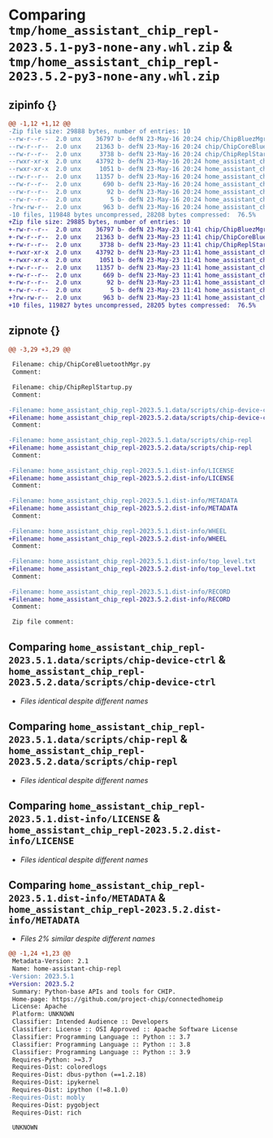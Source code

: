 # Comparing `tmp/home_assistant_chip_repl-2023.5.1-py3-none-any.whl.zip` & `tmp/home_assistant_chip_repl-2023.5.2-py3-none-any.whl.zip`

## zipinfo {}

```diff
@@ -1,12 +1,12 @@
-Zip file size: 29888 bytes, number of entries: 10
--rw-r--r--  2.0 unx    36797 b- defN 23-May-16 20:24 chip/ChipBluezMgr.py
--rw-r--r--  2.0 unx    21363 b- defN 23-May-16 20:24 chip/ChipCoreBluetoothMgr.py
--rw-r--r--  2.0 unx     3738 b- defN 23-May-16 20:24 chip/ChipReplStartup.py
--rwxr-xr-x  2.0 unx    43792 b- defN 23-May-16 20:24 home_assistant_chip_repl-2023.5.1.data/scripts/chip-device-ctrl
--rwxr-xr-x  2.0 unx     1051 b- defN 23-May-16 20:24 home_assistant_chip_repl-2023.5.1.data/scripts/chip-repl
--rw-r--r--  2.0 unx    11357 b- defN 23-May-16 20:24 home_assistant_chip_repl-2023.5.1.dist-info/LICENSE
--rw-r--r--  2.0 unx      690 b- defN 23-May-16 20:24 home_assistant_chip_repl-2023.5.1.dist-info/METADATA
--rw-r--r--  2.0 unx       92 b- defN 23-May-16 20:24 home_assistant_chip_repl-2023.5.1.dist-info/WHEEL
--rw-r--r--  2.0 unx        5 b- defN 23-May-16 20:24 home_assistant_chip_repl-2023.5.1.dist-info/top_level.txt
-?rw-rw-r--  2.0 unx      963 b- defN 23-May-16 20:24 home_assistant_chip_repl-2023.5.1.dist-info/RECORD
-10 files, 119848 bytes uncompressed, 28208 bytes compressed:  76.5%
+Zip file size: 29885 bytes, number of entries: 10
+-rw-r--r--  2.0 unx    36797 b- defN 23-May-23 11:41 chip/ChipBluezMgr.py
+-rw-r--r--  2.0 unx    21363 b- defN 23-May-23 11:41 chip/ChipCoreBluetoothMgr.py
+-rw-r--r--  2.0 unx     3738 b- defN 23-May-23 11:41 chip/ChipReplStartup.py
+-rwxr-xr-x  2.0 unx    43792 b- defN 23-May-23 11:41 home_assistant_chip_repl-2023.5.2.data/scripts/chip-device-ctrl
+-rwxr-xr-x  2.0 unx     1051 b- defN 23-May-23 11:41 home_assistant_chip_repl-2023.5.2.data/scripts/chip-repl
+-rw-r--r--  2.0 unx    11357 b- defN 23-May-23 11:41 home_assistant_chip_repl-2023.5.2.dist-info/LICENSE
+-rw-r--r--  2.0 unx      669 b- defN 23-May-23 11:41 home_assistant_chip_repl-2023.5.2.dist-info/METADATA
+-rw-r--r--  2.0 unx       92 b- defN 23-May-23 11:41 home_assistant_chip_repl-2023.5.2.dist-info/WHEEL
+-rw-r--r--  2.0 unx        5 b- defN 23-May-23 11:41 home_assistant_chip_repl-2023.5.2.dist-info/top_level.txt
+?rw-rw-r--  2.0 unx      963 b- defN 23-May-23 11:41 home_assistant_chip_repl-2023.5.2.dist-info/RECORD
+10 files, 119827 bytes uncompressed, 28205 bytes compressed:  76.5%
```

## zipnote {}

```diff
@@ -3,29 +3,29 @@
 
 Filename: chip/ChipCoreBluetoothMgr.py
 Comment: 
 
 Filename: chip/ChipReplStartup.py
 Comment: 
 
-Filename: home_assistant_chip_repl-2023.5.1.data/scripts/chip-device-ctrl
+Filename: home_assistant_chip_repl-2023.5.2.data/scripts/chip-device-ctrl
 Comment: 
 
-Filename: home_assistant_chip_repl-2023.5.1.data/scripts/chip-repl
+Filename: home_assistant_chip_repl-2023.5.2.data/scripts/chip-repl
 Comment: 
 
-Filename: home_assistant_chip_repl-2023.5.1.dist-info/LICENSE
+Filename: home_assistant_chip_repl-2023.5.2.dist-info/LICENSE
 Comment: 
 
-Filename: home_assistant_chip_repl-2023.5.1.dist-info/METADATA
+Filename: home_assistant_chip_repl-2023.5.2.dist-info/METADATA
 Comment: 
 
-Filename: home_assistant_chip_repl-2023.5.1.dist-info/WHEEL
+Filename: home_assistant_chip_repl-2023.5.2.dist-info/WHEEL
 Comment: 
 
-Filename: home_assistant_chip_repl-2023.5.1.dist-info/top_level.txt
+Filename: home_assistant_chip_repl-2023.5.2.dist-info/top_level.txt
 Comment: 
 
-Filename: home_assistant_chip_repl-2023.5.1.dist-info/RECORD
+Filename: home_assistant_chip_repl-2023.5.2.dist-info/RECORD
 Comment: 
 
 Zip file comment:
```

## Comparing `home_assistant_chip_repl-2023.5.1.data/scripts/chip-device-ctrl` & `home_assistant_chip_repl-2023.5.2.data/scripts/chip-device-ctrl`

 * *Files identical despite different names*

## Comparing `home_assistant_chip_repl-2023.5.1.data/scripts/chip-repl` & `home_assistant_chip_repl-2023.5.2.data/scripts/chip-repl`

 * *Files identical despite different names*

## Comparing `home_assistant_chip_repl-2023.5.1.dist-info/LICENSE` & `home_assistant_chip_repl-2023.5.2.dist-info/LICENSE`

 * *Files identical despite different names*

## Comparing `home_assistant_chip_repl-2023.5.1.dist-info/METADATA` & `home_assistant_chip_repl-2023.5.2.dist-info/METADATA`

 * *Files 2% similar despite different names*

```diff
@@ -1,24 +1,23 @@
 Metadata-Version: 2.1
 Name: home-assistant-chip-repl
-Version: 2023.5.1
+Version: 2023.5.2
 Summary: Python-base APIs and tools for CHIP.
 Home-page: https://github.com/project-chip/connectedhomeip
 License: Apache
 Platform: UNKNOWN
 Classifier: Intended Audience :: Developers
 Classifier: License :: OSI Approved :: Apache Software License
 Classifier: Programming Language :: Python :: 3.7
 Classifier: Programming Language :: Python :: 3.8
 Classifier: Programming Language :: Python :: 3.9
 Requires-Python: >=3.7
 Requires-Dist: coloredlogs
 Requires-Dist: dbus-python (==1.2.18)
 Requires-Dist: ipykernel
 Requires-Dist: ipython (!=8.1.0)
-Requires-Dist: mobly
 Requires-Dist: pygobject
 Requires-Dist: rich
 
 UNKNOWN
```

